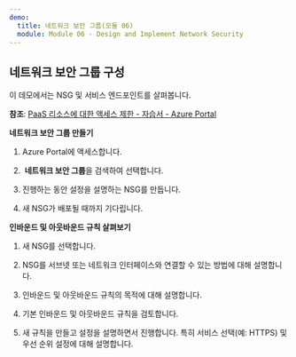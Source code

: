 ```yaml
---
demo:
  title: 네트워크 보안 그룹(모듈 06)
  module: Module 06 - Design and Implement Network Security
---
```

## 네트워크 보안 그룹 구성

이 데모에서는 NSG 및 서비스 엔드포인트를 살펴봅니다.

**참조**: [PaaS 리소스에 대한 액세스 제한 - 자습서 - Azure Portal](https://docs.microsoft.com/azure/virtual-network/tutorial-restrict-network-access-to-resources)

**네트워크 보안 그룹 만들기**

1. Azure Portal에 액세스합니다.

1.  **네트워크 보안 그룹**을 검색하여 선택합니다.

1. 진행하는 동안 설정을 설명하는 NSG를 만듭니다. 
 
1. 새 NSG가 배포될 때까지 기다립니다.

**인바운드 및 아웃바운드 규칙 살펴보기**

1. 새 NSG를 선택합니다.

1. NSG를 서브넷 또는 네트워크 인터페이스와 연결할 수 있는 방법에 대해 설명합니다.

1. 인바운드 및 아웃바운드 규칙의 목적에 대해 설명합니다.  

1. 기본 인바운드 및 아웃바운드 규칙을 검토합니다. 

1. 새 규칙을 만들고 설정을 설명하면서 진행합니다. 특히 서비스 선택(예: HTTPS) 및 우선 순위 설정에 대해 설명합니다. 

